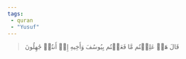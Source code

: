```yaml
---
tags: 
 - quran 
 - "Yusuf"
---
```


> قَالَ هَلۡ عَلِمۡتُم مَّا فَعَلۡتُم بِيُوسُفَ وَأَخِيهِ إِذۡ أَنتُمۡ جَٰهِلُونَ
